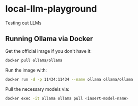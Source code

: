 # local-llm-playground

Testing out LLMs

## Running Ollama via Docker

Get the official image if you don't have it:

```bash
docker pull ollama/ollama
```

Run the image with:

```bash
docker run -d -p 11434:11434 --name ollama ollama/ollama
```

Pull the necessary models via:

```bash
docker exec -it ollama ollama pull <insert-model-name>
```

